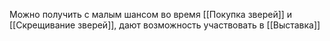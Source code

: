 Можно получить с малым шансом во время [[Покупка зверей]] и [[Скрещивание зверей]], дают возможность участвовать в [[Выставка]]